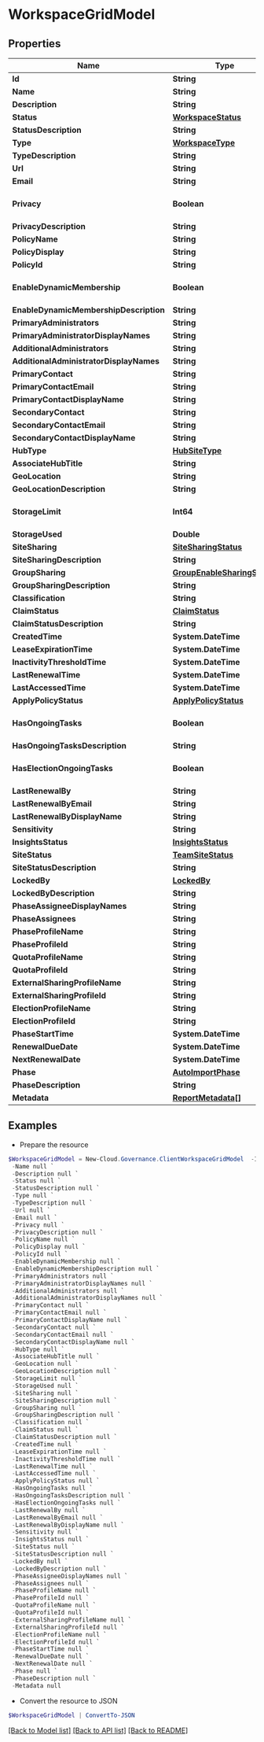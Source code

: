 # WorkspaceGridModel
## Properties

Name | Type | Description | Notes
------------ | ------------- | ------------- | -------------
**Id** | **String** |  | [optional] 
**Name** | **String** |  | [optional] 
**Description** | **String** |  | [optional] 
**Status** | [**WorkspaceStatus**](WorkspaceStatus.md) |  | [optional] 
**StatusDescription** | **String** |  | [optional] 
**Type** | [**WorkspaceType**](WorkspaceType.md) |  | [optional] 
**TypeDescription** | **String** |  | [optional] 
**Url** | **String** |  | [optional] 
**Email** | **String** |  | [optional] 
**Privacy** | **Boolean** |  | [optional] [default to $false]
**PrivacyDescription** | **String** |  | [optional] 
**PolicyName** | **String** |  | [optional] 
**PolicyDisplay** | **String** |  | [optional] 
**PolicyId** | **String** |  | [optional] 
**EnableDynamicMembership** | **Boolean** |  | [optional] [default to $false]
**EnableDynamicMembershipDescription** | **String** |  | [optional] 
**PrimaryAdministrators** | **String** |  | [optional] 
**PrimaryAdministratorDisplayNames** | **String** |  | [optional] 
**AdditionalAdministrators** | **String** |  | [optional] 
**AdditionalAdministratorDisplayNames** | **String** |  | [optional] 
**PrimaryContact** | **String** |  | [optional] 
**PrimaryContactEmail** | **String** |  | [optional] 
**PrimaryContactDisplayName** | **String** |  | [optional] 
**SecondaryContact** | **String** |  | [optional] 
**SecondaryContactEmail** | **String** |  | [optional] 
**SecondaryContactDisplayName** | **String** |  | [optional] 
**HubType** | [**HubSiteType**](HubSiteType.md) |  | [optional] 
**AssociateHubTitle** | **String** |  | [optional] 
**GeoLocation** | **String** |  | [optional] 
**GeoLocationDescription** | **String** |  | [optional] 
**StorageLimit** | **Int64** |  | [optional] [default to 0]
**StorageUsed** | **Double** |  | [optional] 
**SiteSharing** | [**SiteSharingStatus**](SiteSharingStatus.md) |  | [optional] 
**SiteSharingDescription** | **String** |  | [optional] 
**GroupSharing** | [**GroupEnableSharingStatus**](GroupEnableSharingStatus.md) |  | [optional] 
**GroupSharingDescription** | **String** |  | [optional] 
**Classification** | **String** |  | [optional] 
**ClaimStatus** | [**ClaimStatus**](ClaimStatus.md) |  | [optional] 
**ClaimStatusDescription** | **String** |  | [optional] 
**CreatedTime** | **System.DateTime** |  | [optional] 
**LeaseExpirationTime** | **System.DateTime** |  | [optional] 
**InactivityThresholdTime** | **System.DateTime** |  | [optional] 
**LastRenewalTime** | **System.DateTime** |  | [optional] 
**LastAccessedTime** | **System.DateTime** |  | [optional] 
**ApplyPolicyStatus** | [**ApplyPolicyStatus**](ApplyPolicyStatus.md) |  | [optional] 
**HasOngoingTasks** | **Boolean** |  | [optional] [default to $false]
**HasOngoingTasksDescription** | **String** |  | [optional] 
**HasElectionOngoingTasks** | **Boolean** |  | [optional] [default to $false]
**LastRenewalBy** | **String** |  | [optional] 
**LastRenewalByEmail** | **String** |  | [optional] 
**LastRenewalByDisplayName** | **String** |  | [optional] 
**Sensitivity** | **String** |  | [optional] 
**InsightsStatus** | [**InsightsStatus**](InsightsStatus.md) |  | [optional] 
**SiteStatus** | [**TeamSiteStatus**](TeamSiteStatus.md) |  | [optional] 
**SiteStatusDescription** | **String** |  | [optional] 
**LockedBy** | [**LockedBy**](LockedBy.md) |  | [optional] 
**LockedByDescription** | **String** |  | [optional] 
**PhaseAssigneeDisplayNames** | **String** |  | [optional] 
**PhaseAssignees** | **String** |  | [optional] 
**PhaseProfileName** | **String** |  | [optional] 
**PhaseProfileId** | **String** |  | [optional] 
**QuotaProfileName** | **String** |  | [optional] 
**QuotaProfileId** | **String** |  | [optional] 
**ExternalSharingProfileName** | **String** |  | [optional] 
**ExternalSharingProfileId** | **String** |  | [optional] 
**ElectionProfileName** | **String** |  | [optional] 
**ElectionProfileId** | **String** |  | [optional] 
**PhaseStartTime** | **System.DateTime** |  | [optional] 
**RenewalDueDate** | **System.DateTime** |  | [optional] 
**NextRenewalDate** | **System.DateTime** |  | [optional] 
**Phase** | [**AutoImportPhase**](AutoImportPhase.md) |  | [optional] 
**PhaseDescription** | **String** |  | [optional] 
**Metadata** | [**ReportMetadata[]**](ReportMetadata.md) |  | [optional] 

## Examples

- Prepare the resource
```powershell
$WorkspaceGridModel = New-Cloud.Governance.ClientWorkspaceGridModel  -Id null `
 -Name null `
 -Description null `
 -Status null `
 -StatusDescription null `
 -Type null `
 -TypeDescription null `
 -Url null `
 -Email null `
 -Privacy null `
 -PrivacyDescription null `
 -PolicyName null `
 -PolicyDisplay null `
 -PolicyId null `
 -EnableDynamicMembership null `
 -EnableDynamicMembershipDescription null `
 -PrimaryAdministrators null `
 -PrimaryAdministratorDisplayNames null `
 -AdditionalAdministrators null `
 -AdditionalAdministratorDisplayNames null `
 -PrimaryContact null `
 -PrimaryContactEmail null `
 -PrimaryContactDisplayName null `
 -SecondaryContact null `
 -SecondaryContactEmail null `
 -SecondaryContactDisplayName null `
 -HubType null `
 -AssociateHubTitle null `
 -GeoLocation null `
 -GeoLocationDescription null `
 -StorageLimit null `
 -StorageUsed null `
 -SiteSharing null `
 -SiteSharingDescription null `
 -GroupSharing null `
 -GroupSharingDescription null `
 -Classification null `
 -ClaimStatus null `
 -ClaimStatusDescription null `
 -CreatedTime null `
 -LeaseExpirationTime null `
 -InactivityThresholdTime null `
 -LastRenewalTime null `
 -LastAccessedTime null `
 -ApplyPolicyStatus null `
 -HasOngoingTasks null `
 -HasOngoingTasksDescription null `
 -HasElectionOngoingTasks null `
 -LastRenewalBy null `
 -LastRenewalByEmail null `
 -LastRenewalByDisplayName null `
 -Sensitivity null `
 -InsightsStatus null `
 -SiteStatus null `
 -SiteStatusDescription null `
 -LockedBy null `
 -LockedByDescription null `
 -PhaseAssigneeDisplayNames null `
 -PhaseAssignees null `
 -PhaseProfileName null `
 -PhaseProfileId null `
 -QuotaProfileName null `
 -QuotaProfileId null `
 -ExternalSharingProfileName null `
 -ExternalSharingProfileId null `
 -ElectionProfileName null `
 -ElectionProfileId null `
 -PhaseStartTime null `
 -RenewalDueDate null `
 -NextRenewalDate null `
 -Phase null `
 -PhaseDescription null `
 -Metadata null
```

- Convert the resource to JSON
```powershell
$WorkspaceGridModel | ConvertTo-JSON
```

[[Back to Model list]](../README.md#documentation-for-models) [[Back to API list]](../README.md#documentation-for-api-endpoints) [[Back to README]](../README.md)

